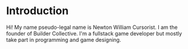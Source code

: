 # Introduction
Hi! My name pseudo-legal name is Newton William Cursorist. I am the founder of Builder Collective. I'm a fullstack game developer but mostly take part in programming and game designing.
